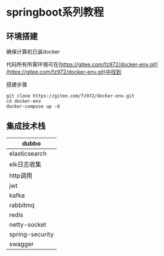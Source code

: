 # springboot系列教程

## 环境搭建

确保计算机已装docker

代码所有所需环境可在[https://gitee.com/fz972/docker-env.git](https://gitee.com/fz972/docker-env.git)中找到

搭建步骤

```shell
git clone https://gitee.com/fz972/docker-env.git
cd docker-env
docker-compose up -d
```

##  集成技术栈

| dubbo           |
| --------------- |
| elasticsearch   |
| elk日志收集
| http调用        |
| jwt             |
| kafka           |
| rabbitmq        |
| redis           |
| netty-socket    |
| spring-security |
| swagger         |

